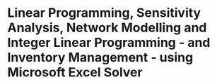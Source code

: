 # Linear Programming, Sensitivity Analysis, Network Modelling and Integer Linear Programming - and Inventory Management - using Microsoft Excel Solver
